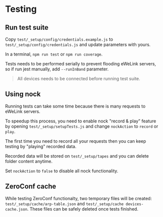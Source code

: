 # Testing

## Run test suite
Copy `test/_setup/config/credentials.example.js` to `test/_setup/config/credentials.js` and update parameters with yours.

In a terminal, `npm run test` or `npm run coverage`.

Tests needs to be performed serially to prevent flooding eWeLink servers, so if run jest manually, add `--runInBand` parameter.

> All devices needs to be connected before running test suite.


## Using nock
Running tests can take some time because there is many requests to eWeLink servers.

To speedup this process, you need to enable nock "record & play" feature by opening `test/_setup/setupTests.js` and change `nockAction` to `record` or `play`.

The first time you need to record all your requests then you can keep testing by "playing" recorded data.

Recorded data will be stored on `test/_setup/tapes` and you can delete folder content anytime.

Set `nockAction` to `false` to disable all nock functionality.


## ZeroConf cache
While testing ZeroConf functionalty, two temporary files will be created: `test/_setup/cache/arp-table.json` and `test/_setup/cache devices-cache.json`. These files can be safely deleted once tests finished.
